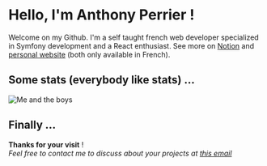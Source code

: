 # Hello, I'm Anthony Perrier !

Welcome on my Github.
I'm a self taught french web developer specialized in Symfony development and a React enthusiast.
See more on [Notion](https://bold-twig-69c.notion.site/Anthony-Perrier-Projets-et-inspirations-aca7d926f5424368a07c2f715dc7d5bf) and [personal website](https://anthony-perrier.fr/) (both only available in French).


## Some stats (everybody like stats) ...
![Me and the boys](https://github-readme-stats.vercel.app/api/top-langs/?username=A-Perrier&layout=compact&theme=merko&custom_title=Me%20and%20the%20boys)


## Finally ...
**Thanks for your visit** !  
*Feel free to contact me to discuss about your projects at [this email](mailto:perrier_anthony@live.fr)*

<!--
**A-Perrier/A-Perrier** is a ✨ _special_ ✨ repository because its `README.md` (this file) appears on your GitHub profile.

Here are some ideas to get you started:

- 🔭 I’m currently working on ...
- 🌱 I’m currently learning ...
- 👯 I’m looking to collaborate on ...
- 🤔 I’m looking for help with ...
- 💬 Ask me about ...
- 📫 How to reach me: ...
- 😄 Pronouns: ...
- ⚡ Fun fact: ...
-->
